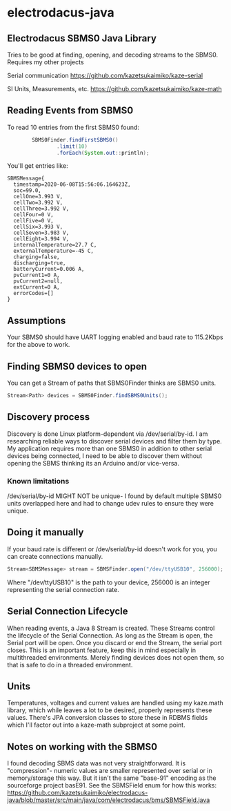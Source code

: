 # electrodacus-java
## Electrodacus SBMS0 Java Library
Tries to be good at finding, opening, and decoding streams to the SBMS0. Requires my other projects

Serial communication
https://github.com/kazetsukaimiko/kaze-serial

SI Units, Measurements, etc.
https://github.com/kazetsukaimiko/kaze-math

## Reading Events from SBMS0
To read 10 entries from the first SBMS0 found:
```java
        SBMS0Finder.findFirstSBMS0()
                .limit(10)
                .forEach(System.out::println);
```

You'll get entries like:
```
SBMSMessage{
  timestamp=2020-06-08T15:56:06.164623Z, 
  soc=99.0, 
  cellOne=3.993 V, 
  cellTwo=3.992 V, 
  cellThree=3.992 V, 
  cellFour=0 V, 
  cellFive=0 V, 
  cellSix=3.993 V, 
  cellSeven=3.983 V, 
  cellEight=3.994 V, 
  internalTemperature=27.7 C, 
  externalTemperature=-45 C, 
  charging=false, 
  discharging=true, 
  batteryCurrent=0.006 A, 
  pvCurrent1=0 A, 
  pvCurrent2=null, 
  extCurrent=0 A, 
  errorCodes=[]
}
```
## Assumptions
Your SBMS0 should have UART logging enabled and baud rate to 115.2Kbps for the above to work.

## Finding SBMS0 devices to open
You can get a Stream of paths that SBMS0Finder thinks are SBMS0 units.
```java
Stream<Path> devices = SBMS0Finder.findSBMS0Units();
```
## Discovery process
Discovery is done Linux platform-dependent via /dev/serial/by-id. I am researching reliable ways to discover serial devices and filter them by type. My application requires more than one SBMS0 in addition to other serial devices being connected, I need to be able to discover them without opening the SBMS thinking its an Arduino and/or vice-versa.

### Known limitations
/dev/serial/by-id MIGHT NOT be unique- I found by default multiple SBMS0 units overlapped here and had to change udev rules to ensure they were unique.

## Doing it manually
If your baud rate is different or /dev/serial/by-id doesn't work for you, you can create connections manually.
```java
Stream<SBMSMessage> stream = SBMSFinder.open("/dev/ttyUSB10", 256000);
```
Where "/dev/ttyUSB10" is the path to your device, 256000 is an integer representing the serial connection rate.

## Serial Connection Lifecycle
When reading events, a Java 8 Stream is created. These Streams control the lifecycle of the Serial Connection. As long as the Stream is open, the Serial port will be open. Once you discard or end the Stream, the serial port closes. This is an important feature, keep this in mind especially in multithreaded environments. Merely finding devices does not open them, so that is safe to do in a threaded environment.

## Units
Temperatures, voltages and current values are handled using my kaze.math library, which while leaves a lot to be desired, properly represents these values. There's JPA conversion classes to store these in RDBMS fields which I'll factor out into a kaze-math subproject at some point.

## Notes on working with the SBMS0
I found decoding SBMS data was not very straightforward. It is "compression"- numeric values are smaller represented over serial or in memory/storage this way. But it isn't the same "base-91" encoding as the sourceforge project basE91. See the SBMSField enum for how this works:
https://github.com/kazetsukaimiko/electrodacus-java/blob/master/src/main/java/com/electrodacus/bms/SBMSField.java
